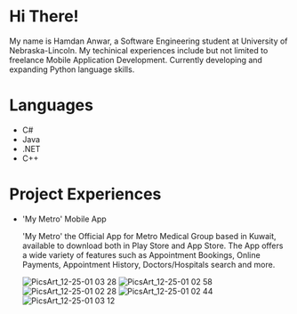 # Hi There!

My name is Hamdan Anwar, a Software Engineering student at University of Nebraska-Lincoln. My techinical experiences include but not limited to freelance Mobile Application Development. Currently developing and expanding Python language skills.

# Languages

- C#
- Java
- .NET
- C++

# Project Experiences

- 'My Metro' Mobile App

    'My Metro' the Official App for Metro Medical Group based in Kuwait, available to download both in Play Store and App Store. The App offers a wide variety of features such as Appointment Bookings, Online Payments, Appointment History, Doctors/Hospitals search and more. 
 
  ![PicsArt_12-25-01 03 28](https://user-images.githubusercontent.com/96612374/147382779-74c0f15e-7137-40ff-b520-04c130515c73.jpg)
  ![PicsArt_12-25-01 02 58](https://user-images.githubusercontent.com/96612374/147382776-f553a6b2-9161-4573-b5f2-09471fb2a7db.jpg)
  ![PicsArt_12-25-01 02 28](https://user-images.githubusercontent.com/96612374/147382773-52b51af8-f444-4d0a-b3c9-e82875f80ce1.jpg)
  ![PicsArt_12-25-01 02 44](https://user-images.githubusercontent.com/96612374/147382774-701bb48b-e06c-4b1f-b163-dd1fcf0db3ab.jpg)    ![PicsArt_12-25-01 03 12](https://user-images.githubusercontent.com/96612374/147382777-636ba094-5403-42bc-a733-3e733b813979.jpg)
  


 
<!---
s-hamdananwar/s-hamdananwar is a ✨ special ✨ repository because its `README.md` (this file) appears on your GitHub profile.
You can click the Preview link to take a look at your changes.
--->
